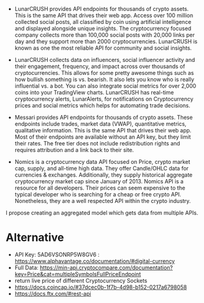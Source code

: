 - LunarCRUSH provides API endpoints for thousands of crypto assets. This is the same API that drives their web app. Access over 100 million collected social posts, all classified by coin using artificial intelligence and displayed alongside unique insights. The cryptocurrency focused company collects more than 100,000 social posts with 20,000 links per day and they support more than 2000 cryptocurrencies. LunarCRUSH is known as one the most reliable API for community and social insights.

- LunarCRUSH collects data on influencers, social influencer activity and their engagement, frequency, and impact across over thousands of cryptocurrencies. This allows for some pretty awesome things such as how bullish something is vs. bearish. It also lets you know who is really influential vs. a bot. You can also integrate social metrics for over 2,000 coins into your TradingView charts. LunarCRUSH has real-time cryptocurrency alerts, LunarAlerts, for notifications on Cryptocurrency prices and social metrics which helps for automating trade decisions.

- Messari provides API endpoints for thousands of crypto assets. These endpoints include trades, market data (VWAP), quantitative metrics, qualitative information. This is the same API that drives their web app. Most of their endpoints are available without an API key, but they limit their rates. The free tier does not include redistribution rights and requires attribution and a link back to their site.

- Nomics is a cryptocurrency data API focused on Price, crypto market cap, supply, and all-time high data. They offer Candle/OHLC data for currencies & exchanges. Additionally, they supply historical aggregate cryptocurrency market cap since January of 2013.
Nomics API is a resource for all developers. Their prices can seem expensive to the typical developer who is searching for a cheap or free crypto API. Nonetheless, they are a well respected API within the crypto industry.

I propose creating an aggregated model which gets data from multiple APIs.


# Alternative
- API Key: 5AD6VSONRP5W8GV6 : https://www.alphavantage.co/documentation/#digital-currency
- Full Data: https://min-api.cryptocompare.com/documentation?key=Price&cat=multipleSymbolsFullPriceEndpoint
- return live price of different Cryptocurrency
Sockets
- https://docs.coincap.io/#37dcec0b-1f7b-4d98-b152-0217a6798058
- https://docs.ftx.com/#rest-api
